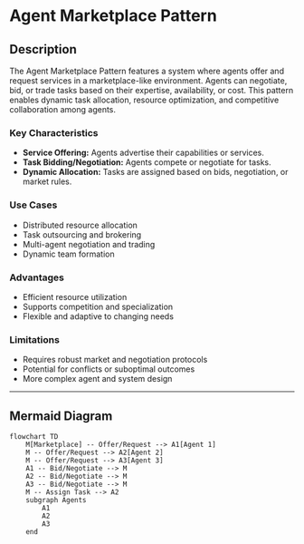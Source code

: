 # Agent Marketplace Pattern

## Description

The Agent Marketplace Pattern features a system where agents offer and request services in a marketplace-like environment. Agents can negotiate, bid, or trade tasks based on their expertise, availability, or cost. This pattern enables dynamic task allocation, resource optimization, and competitive collaboration among agents.

### Key Characteristics

- **Service Offering:** Agents advertise their capabilities or services.
- **Task Bidding/Negotiation:** Agents compete or negotiate for tasks.
- **Dynamic Allocation:** Tasks are assigned based on bids, negotiation, or market rules.

### Use Cases

- Distributed resource allocation
- Task outsourcing and brokering
- Multi-agent negotiation and trading
- Dynamic team formation

### Advantages

- Efficient resource utilization
- Supports competition and specialization
- Flexible and adaptive to changing needs

### Limitations

- Requires robust market and negotiation protocols
- Potential for conflicts or suboptimal outcomes
- More complex agent and system design

---

## Mermaid Diagram

```mermaid
flowchart TD
    M[Marketplace] -- Offer/Request --> A1[Agent 1]
    M -- Offer/Request --> A2[Agent 2]
    M -- Offer/Request --> A3[Agent 3]
    A1 -- Bid/Negotiate --> M
    A2 -- Bid/Negotiate --> M
    A3 -- Bid/Negotiate --> M
    M -- Assign Task --> A2
    subgraph Agents
        A1
        A2
        A3
    end
```
